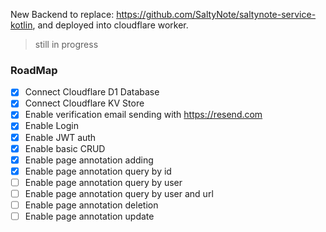 New Backend to replace: https://github.com/SaltyNote/saltynote-service-kotlin, and deployed into cloudflare worker.

> still in progress

### RoadMap

- [X] Connect Cloudflare D1 Database
- [X] Connect Cloudflare KV Store
- [X] Enable verification email sending with https://resend.com
- [X] Enable Login
- [X] Enable JWT auth
- [X] Enable basic CRUD
- [X] Enable page annotation adding
- [X] Enable page annotation query by id
- [ ] Enable page annotation query by user
- [ ] Enable page annotation query by user and url
- [ ] Enable page annotation deletion
- [ ] Enable page annotation update

